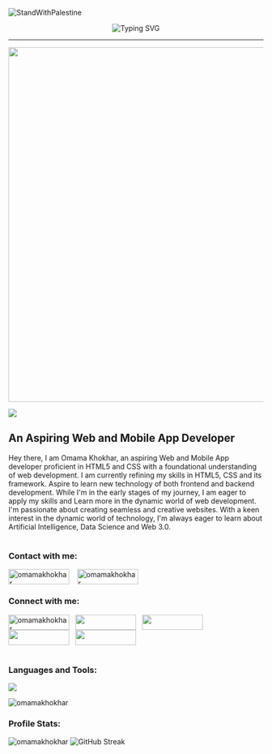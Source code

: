 ![StandWithPalestine](https://raw.githubusercontent.com/Safouene1/support-palestine-banner/master/StandWithPalestine.svg)

<p align="center"><img src="https://readme-typing-svg.herokuapp.com?font=Changa&weight=500&size=38&duration=5025&pause=1010&color=0097B2&background=15192000&center=true&vCenter=true&repeat=false&random=false&width=550&height=25&lines=Hello%2C+There!;I'm+Omama+Khokhar" alt="Typing SVG" /></p>

---

<p align="center"><img src="https://i.pinimg.com/originals/44/c7/c1/44c7c1f3fbd68b2151c37af5f08198f1.gif" width="700px" ></p>

<p align="left"><a href="https://visitorbadge.io/status?path=https%3A%2F%2Fgithub.com%2FOmamaKhokhar"><img src="https://api.visitorbadge.io/api/visitors?path=https%3A%2F%2Fgithub.com%2FOmamaKhokhar&label=PROFILE%20VIEWS&labelColor=%23151920&countColor=%230097b2&labelStyle=upper" /></a></p>

<h2>An Aspiring Web and Mobile App Developer</h2>
<p>Hey there, I am Omama Khokhar, an aspiring Web and Mobile App developer proficient in HTML5 and CSS with a foundational understanding of web development. I am currently refining my skills in HTML5, CSS and its framework. Aspire to learn new technology of both frontend and backend development. While I'm in the early stages of my journey, I am eager to apply my skills and Learn more in the dynamic world of web development. I'm passionate about creating seamless and creative websites. With a keen interest in the dynamic world of technology, I'm always eager to learn about Artificial Intelligence, Data Science and Web 3.0.</p>

#

<h3 align="left" font-size="34px">Contact with me:</h3>
<p align="left">
<a href="mailto:workwithomama@outlook.com" target="_blank"><img align="center" src="https://img.shields.io/badge/Outlook-0078D4?style=for-the-badge&logo=microsoft-outlook&logoColor=white" alt="omamakhokhar" width="120px" height="30px"/></a> &nbsp;&nbsp;
<a href="mailto:workwithomama@gmail.com" target="_blank"><img align="center" src="https://img.shields.io/badge/Gmail-D14836?style=for-the-badge&logo=gmail&logoColor=white" alt="omamakhokhar" width="120px" height="30px"/></a> &nbsp;&nbsp;
</p>


<h3 align="left">Connect with me:</h3>
<p align="left">
<a href="https://linkedin.com/in/omamakhokhar" target="_blank"><img align="center" src="https://img.shields.io/badge/LinkedIn-0077B5?style=for-the-badge&logo=linkedin&logoColor=white" alt="omamakhokhar" width="120px" height="30px"/></a>&nbsp;&nbsp;
<a href="https://dev.to/omamakhokhar" target="_blank"><img align="center" src="https://img.shields.io/badge/dev.to-0A0A0A?style=for-the-badge&logo=devdotto&logoColor=white" width="120px" height="30px" /></a>&nbsp;&nbsp;
<a href="https://stackoverflow.com/users/23182618/omama-khokhar" target="_blank"><img align="center" src="https://img.shields.io/badge/Stack_Overflow-FE7A16?style=for-the-badge&logo=stack-overflow&logoColor=white" width="120px" height="30px" /></a>&nbsp;&nbsp;
<a href="https://medium.com/@omamakhokhar" target="_blank"><img align="center" src="https://img.shields.io/badge/Medium-12100E?style=for-the-badge&logo=medium&logoColor=white" width="120px" height="30px" /></a>&nbsp;&nbsp;
<a href="https://www.leetcode.com/omamakhokhar" target="_blank"><img align="center" src="https://img.shields.io/badge/-LeetCode-FFA116?style=for-the-badge&logo=LeetCode&logoColor=black" width="120px" height="30px"/></a>&nbsp;&nbsp;
</p>

#

<h3 align="left">Languages and Tools:</h3>
<p align="left">
    <img src="https://skillicons.dev/icons?i=html,css,ai&theme=dark" />
</p>
<p><img src="https://github-readme-stats.vercel.app/api/top-langs?username=omamakhokhar&show_icons=true&locale=en&layout=compact&card_width=480&bg_color=151920&border_color=0097B2&title_color=0097B2&text_color=FFFFFF" alt="omamakhokhar" /></p>

<h3 align="left">Profile Stats:</h3>
<img src="https://github-readme-stats.vercel.app/api?username=omamakhokhar&show_icons=true&locale=en&card_width=480&rank_icon=github&bg_color=151920&ring_color=0097B2&border_color=0097B2&icon_color=006F83&title_color=0097B2&text_color=FFFFFF" alt="omamakhokhar" />
<img src="https://streak-stats.demolab.com?user=omamakhokhar&hide_border=false&border=0097B2&border_radius=5&date_format=j%20M%5B%20Y%5D&card_width=480&background=151920&&ring=0097B2&fire=006F83&currStreakNum=006F83&sideNums=006F83&currStreakLabel=FFFFFF&sideLabels=FFFFFF&dates=FFFFFF&excludeDaysLabel=FFFFFF&stroke=FFFFFF" alt="GitHub Streak" />
